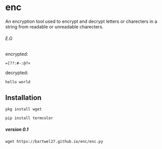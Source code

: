 # enc
An encryption tool used to encrypt and decrypt letters or charecters in a string from readable or unreadable charecters.

###### E.G
encrypted:
```
=[??:#-:@?×
```
decrypted:
```
hello world
```

## Installation
```
pkg install wget
```

```
pip install termcolor
```
##### version 0.1
```
wget https://bartwel27.github.io/enc/enc.py
```
